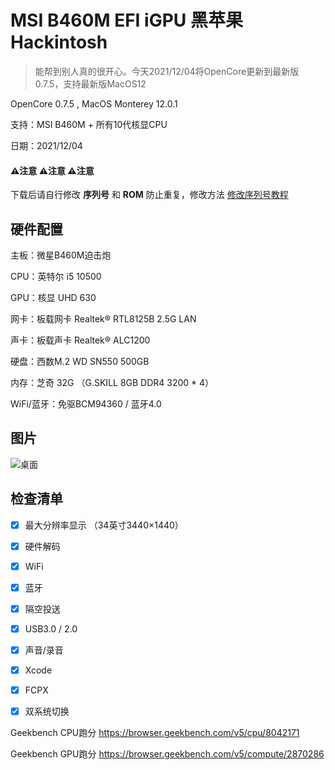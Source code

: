 # MSI B460M EFI iGPU 黑苹果 Hackintosh
> 能帮到别人真的很开心。今天2021/12/04将OpenCore更新到最新版0.7.5，支持最新版MacOS12

OpenCore 0.7.5 , MacOS Monterey 12.0.1

支持：MSI B460M + 所有10代核显CPU

日期：2021/12/04



#### ⚠️注意 ⚠️注意 ⚠️注意 

下载后请自行修改 **序列号** 和 **ROM** 防止重复，修改方法 [修改序列号教程](https://dortania.github.io/OpenCore-Install-Guide/config.plist/comet-lake.html#platforminfo)



## 硬件配置

主板：微星B460M迫击炮 

CPU：英特尔 i5 10500

GPU：核显 UHD 630 

网卡：板载网卡 Realtek® RTL8125B 2.5G LAN

声卡：板载声卡 Realtek® ALC1200

硬盘：西数M.2 WD SN550 500GB  

内存：芝奇 32G （G.SKILL 8GB DDR4 3200 * 4）

WiFi/蓝牙：免驱BCM94360 / 蓝牙4.0


## 图片
![桌面](https://user-images.githubusercontent.com/13514929/144720887-692f792f-d0d6-49e8-819d-b087ee2598be.png)




## 检查清单

- [x] 最大分辨率显示 （34英寸3440×1440）
- [x] 硬件解码
- [x] WiFi
- [x] 蓝牙
- [x] 隔空投送
- [x] USB3.0 / 2.0
- [x] 声音/录音
- [x] Xcode
- [x] FCPX
- [x] 双系统切换



Geekbench CPU跑分 https://browser.geekbench.com/v5/cpu/8042171

Geekbench GPU跑分 https://browser.geekbench.com/v5/compute/2870286

